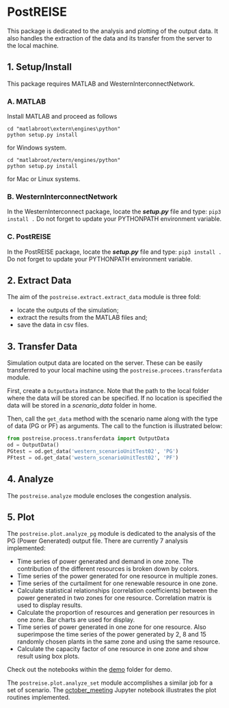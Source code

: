 # PostREISE
This package is dedicated to the analysis and plotting of the output data. It also handles the extraction of the data and its transfer from the server to the local machine.

## 1. Setup/Install
This package requires MATLAB and WesternInterconnectNetwork.

### A. MATLAB
Install MATLAB and proceed as follows
```
cd "matlabroot\extern\engines\python"
python setup.py install
```
for Windows system.
```
cd "matlabroot/extern/engines/python"
python setup.py install
```
for Mac or Linux systems.


### B. WesternInterconnectNetwork
In the WesternInterconnect package, locate the ***setup.py*** file and type: `pip3 install .` Do not forget to update your PYTHONPATH environment variable.


### C. PostREISE
In the PostREISE package, locate the ***setup.py*** file and type: `pip3 install .` Do not forget to update your PYTHONPATH environment variable.



## 2. Extract Data
The aim of the `postreise.extract.extract_data` module is three fold:
* locate the outputs of the simulation;
* extract the results from the MATLAB files and;
* save the data in csv files.



## 3. Transfer Data
Simulation output data are located on the server. These can be easily transferred to your local machine using the `postreise.procees.transferdata` module.

First, create a `OutputData` instance. Note that the path to the local folder where the data will be stored can be specified. If no location is specified the data will be stored in a *scenario_data* folder in home.

Then, call the `get_data` method with the scenario name along with the type of data (PG or PF) as arguments. The call to the function is illustrated below:
```python
from postreise.process.transferdata import OutputData
od = OutputData()
PGtest = od.get_data('western_scenarioUnitTest02', 'PG')
PFtest = od.get_data('western_scenarioUnitTest02', 'PF')
```


## 4. Analyze
The `postreise.analyze` module encloses the congestion analysis.



## 5. Plot
The `postreise.plot.analyze_pg` module is dedicated to the analysis of the PG (Power Generated) output file. There are currently 7 analysis implemented:
* Time series of power generated and demand in one zone. The contribution of the different resources is broken down by colors.
* Time series of the power generated for one resource in multiple zones.
* Time series of the curtailment for one renewable resource in one zone.
* Calculate statistical relationships (correlation coefficients) between the power generated in two zones for one resource. Correlation matrix is used to display results.
* Calculate the proportion of resources and generation per resources in one zone. Bar charts are used for display.
* Time series of power generated in one zone for one resource. Also superimpose the time series of the power generated by 2, 8 and 15 randomly chosen plants in the same zone and using the same resource.
* Calculate the capacity factor of one resource in one zone and show result using box plots.

Check out the notebooks within the [demo](https://github.com/intvenlab/PostREISE/tree/addAnalyzeAndPlot/postreise/plot/demo/) folder for demo.

The `postreise.plot.analyze_set` module accomplishes a similar job for a set of scenario. The [october_meeting](https://github.com/intvenlab/PostREISE/tree/addAnalyzeAndPlot/postreise/plot/demo/october_meeting.ipynb) Jupyter notebook illustrates the plot routines implemented.

